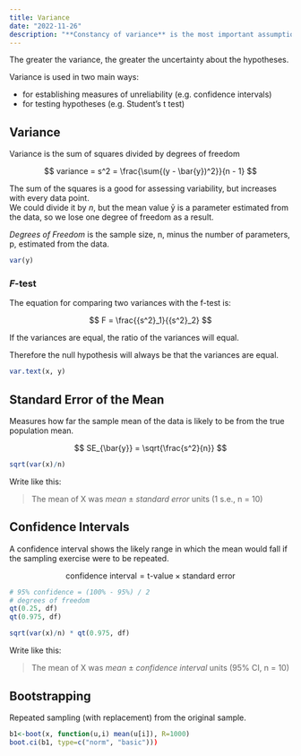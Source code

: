 ```yaml
---
title: Variance
date: "2022-11-26"
description: "**Constancy of variance** is the most important assumption we make in most statistical analyses.  When the variances are different, don’t compare the means."
---
```


The greater the variance, the greater the uncertainty about the hypotheses.

Variance is used in two main ways:

 * for establishing measures of unreliability (e.g. confidence intervals)
 * for testing hypotheses (e.g. Student’s t test)

## Variance

Variance is the sum of squares divided by degrees of freedom

$$
variance = s^2 = \frac{\sum{(y - \bar{y})^2}}{n - 1}
$$

The sum of the squares is a good for assessing variability, but increases with every data point.  
We could divide it by $n$, but the mean value ȳ is a parameter estimated from the data, so we lose one degree of freedom as a result.

*Degrees of Freedom* is the sample size, n, minus the number of parameters, p, estimated from the data.

```r
var(y)
```

### *F*-test

The equation for comparing two variances with the f-test is:

$$
F = \frac{{s^2}_1}{{s^2}_2}
$$

If the variances are equal, the ratio of the variances will equal.

Therefore the null hypothesis will always be that the variances are equal.

```r
var.text(x, y)
```

## Standard Error of the Mean

Measures how far the sample mean of the data is likely to be from the true population mean.

$$
SE_{\bar{y}} = \sqrt{\frac{s^2}{n}}
$$

```r
sqrt(var(x)/n)
```

Write like this:

> The mean of X was *mean* ± *standard error* units (1 s.e., n = 10)


## Confidence Intervals

A confidence interval shows the likely range in which the mean would fall if the sampling exercise were to be repeated.

$$
\text{confidence interval} = \text{t-value} \times \text{standard error}
$$

```r
# 95% confidence = (100% - 95%) / 2
# degrees of freedom
qt(0.25, df) 
qt(0.975, df)

sqrt(var(x)/n) * qt(0.975, df)
```

Write like this:

> The mean of X was *mean* ± *confidence interval* units (95% CI, n = 10)

## Bootstrapping

Repeated sampling (with replacement) from the original sample.

```r
b1<-boot(x, function(u,i) mean(u[i]), R=1000)
boot.ci(b1, type=c("norm", "basic")))
```
